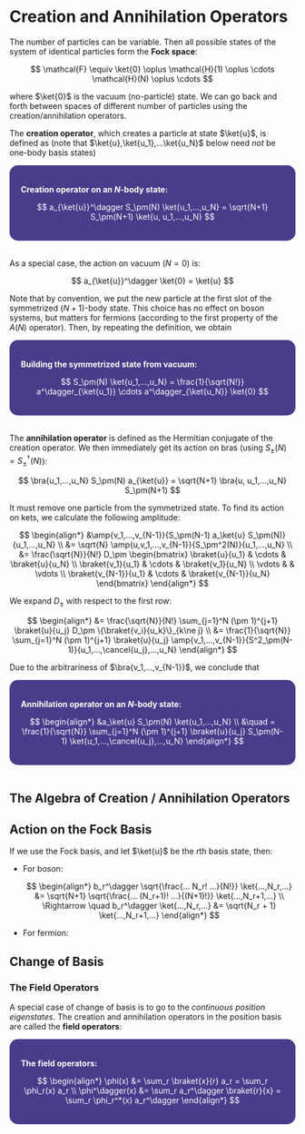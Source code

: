 <style>
    .katex {
        font-size: 1.1em;
    }
    .remark {
        border-radius: 15px;
        padding: 20px;
        background-color: SeaGreen;
        color: White;
    }
    .result {
        border-radius: 15px;
        padding: 20px;
        background-color: DarkSlateBlue;
        color: White;
    }
</style>

# Creation and Annihilation Operators

The number of particles can be variable. Then all possible states of the system of identical particles form the **Fock space**:

$$
\mathcal{F} \equiv \ket{0} \oplus \mathcal{H}(1)
\oplus \cdots \mathcal{H}(N) \oplus \cdots
$$

where $\ket{0}$ is the vacuum (no-particle) state. We can go back and forth between spaces of different number of particles using the creation/annihilation operators. 

The **creation operator**, which creates a particle at state $\ket{u}$, is defined as (note that $\ket{u},\ket{u_1},...\ket{u_N}$ below need *not* be one-body basis states)

<div class="result">

**Creation operator on an $N$-body state:**

$$
a_{\ket{u}}^\dagger S_\pm(N) \ket{u_1,...,u_N}
= \sqrt{N+1} S_\pm(N+1) \ket{u, u_1,...,u_N}
$$

</div><br>

As a special case, the action on vacuum ($N = 0$) is:

$$
a_{\ket{u}}^\dagger \ket{0} = \ket{u}
$$

Note that by convention, we put the new particle at the first slot of the symmetrized $(N+1)$-body state. This choice has no effect on boson systems, but matters for fermions (according to the first property of the $A(N)$ operator). Then, by repeating the definition, we obtain

<div class="result">

**Building the symmetrized state from vacuum:**

$$
S_\pm(N) \ket{u_1,...,u_N}
= \frac{1}{\sqrt{N!}} a^\dagger_{\ket{u_1}}
\cdots a^\dagger_{\ket{u_N}} \ket{0}
$$

</div><br>

The **annihilation operator** is defined as the Hermitian conjugate of the creation operator. We then immediately get its action on bras (using $S_\pm(N) = S^\dagger_\pm(N)$): 

$$
\bra{u_1,...,u_N} S_\pm(N) a_{\ket{u}}
= \sqrt{N+1} \bra{u, u_1,...,u_N} S_\pm(N+1) 
$$

It must remove one particle from the symmetrized state. To find its action on kets, we calculate the following amplitude:

$$
\begin{align*}
    &\amp{v_1,...,v_{N-1}}{S_\pm(N-1) a_\ket{u} S_\pm(N)}{u_1,...,u_N}
    \\
    &= \sqrt{N} \amp{u,v_1,...,v_{N-1}}{S_\pm^2(N)}{u_1,...,u_N}
    \\
    &= \frac{\sqrt{N}}{N!} D_\pm \begin{bmatrix}
        \braket{u}{u_1} & \cdots & \braket{u}{u_N} \\
        \braket{v_1}{u_1} & \cdots & \braket{v_1}{u_N} \\
        \vdots & & \vdots \\
        \braket{v_{N-1}}{u_1} & \cdots & \braket{v_{N-1}}{u_N}
    \end{bmatrix}
\end{align*}
$$

We expand $D_\pm$ with respect to the first row:

$$
\begin{align*}
    &= \frac{\sqrt{N}}{N!} \sum_{j=1}^N
    (\pm 1)^{j+1} \braket{u}{u_j} 
    D_\pm \{\braket{v_i}{u_k}\}_{k\ne j}
    \\
    &= \frac{1}{\sqrt{N}} \sum_{j=1}^N
    (\pm 1)^{j+1} \braket{u}{u_j}
    \amp{v_1,...,v_{N-1}}{S^2_\pm(N-1)}{u_1,...,\cancel{u_j},...,u_N}
\end{align*}
$$

Due to the arbitrariness of $\bra{v_1,...,v_{N-1}}$, we conclude that

<div class="result">

**Annihilation operator on an $N$-body state:**

$$
\begin{align*}
    &a_\ket{u} S_\pm(N) \ket{u_1,...,u_N}
    \\ &\quad
    = \frac{1}{\sqrt{N}} \sum_{j=1}^N (\pm 1)^{j+1}
    \braket{u}{u_j} S_\pm(N-1) 
    \ket{u_1,...,\cancel{u_j},...,u_N}
\end{align*}
$$

</div><br>

## The Algebra of Creation / Annihilation Operators

## Action on the Fock Basis

If we use the Fock basis, and let $\ket{u}$ be the $r$th basis state, then:

- For boson:

    $$
    \begin{align*}
        b_r^\dagger \sqrt{\frac{... N_r! ...}{N!}}
        \ket{...,N_r,...} 
        &= \sqrt{N+1} \sqrt{\frac{... (N_r+1)! ...}{(N+1)!}}
        \ket{...,N_r+1,...} 
        \\ \Rightarrow \quad
        b_r^\dagger \ket{...,N_r,...} 
        &= \sqrt{N_r + 1} \ket{...,N_r+1,...}
    \end{align*} 
    $$

- For fermion:

## Change of Basis

### The Field Operators

A special case of change of basis is to go to the *continuous position eigenstates*. The creation and annihilation operators in the position basis are called the **field operators**:

<div class="result">

**The field operators:**

$$
\begin{align*}
    \phi(x) &= \sum_r \braket{x}{r} a_r
    = \sum_r \phi_r(x) a_r
    \\
    \phi^\dagger(x) &= \sum_r a_r^\dagger \braket{r}{x} 
    = \sum_r \phi_r^*(x) a_r^\dagger
\end{align*}
$$

</div><br>
